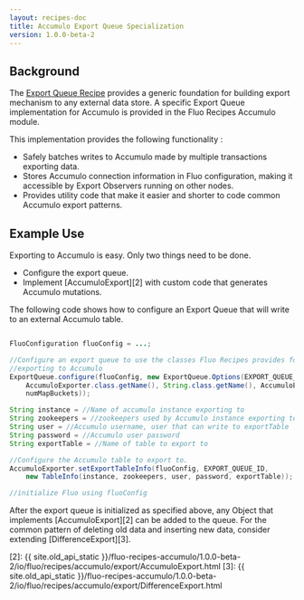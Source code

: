 ```yaml
---
layout: recipes-doc
title: Accumulo Export Queue Specialization
version: 1.0.0-beta-2
---
```

## Background

The [Export Queue Recipe][1] provides a generic foundation for building export 
mechanism to any external data store.  A specific Export Queue implementation
for Accumulo is provided in the Fluo Recipes Accumulo module.

This implementation provides the following functionality :

 * Safely batches writes to Accumulo made by multiple transactions exporting data.
 * Stores Accumulo connection information in Fluo configuration, making it accessible by Export Observers running on other nodes.
 * Provides utility code that make it easier and shorter to code common Accumulo export patterns.

## Example Use

Exporting to Accumulo is easy.  Only two things need to be done.

 * Configure the export queue.
 * Implement [AccumuloExport][2] with custom code that generates Accumulo mutations.

The following code shows how to configure an Export Queue that will write to an
external Accumulo table.

```java

FluoConfiguration fluoConfig = ...;

//Configure an export queue to use the classes Fluo Recipes provides for
//exporting to Accumulo
ExportQueue.configure(fluoConfig, new ExportQueue.Options(EXPORT_QUEUE_ID,
    AccumuloExporter.class.getName(), String.class.getName(), AccumuloExport.class.getName(),
    numMapBuckets));

String instance = //Name of accumulo instance exporting to
String zookeepers = //zookeepers used by Accumulo instance exporting to
String user = //Accumulo username, user that can write to exportTable
String password = //Accumulo user password
String exportTable = //Name of table to export to

//Configure the Accumulo table to export to.
AccumuloExporter.setExportTableInfo(fluoConfig, EXPORT_QUEUE_ID,
    new TableInfo(instance, zookeepers, user, password, exportTable));

//initialize Fluo using fluoConfig

```

After the export queue is initialized as specified above, any Object that
implements [AccumuloExport][2] can be added to the queue.  For the common
pattern of deleting old data and inserting new data, consider extending
[DifferenceExport][3].

[1]: /docs/fluo-recipes/1.0.0-beta-2/export-queue/
[2]: {{ site.old_api_static }}/fluo-recipes-accumulo/1.0.0-beta-2/io/fluo/recipes/accumulo/export/AccumuloExport.html
[3]: {{ site.old_api_static }}/fluo-recipes-accumulo/1.0.0-beta-2/io/fluo/recipes/accumulo/export/DifferenceExport.html

